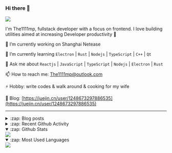 ### Hi there 👋

![](https://komarev.com/ghpvc/?username=1111mp&color=green)

I'm The1111mp, fullstack developer with a focus on frontend. I love building utilities aimed at increasing Developer productivity 🙌

🔭 I’m currently working on Shanghai Netease

🌱 I’m currently learning `Electron` | `Rust` | `Nodejs` | `TypeScript` | `C++` | `Qt`

💬 Ask me about `Reactjs` | `JavaScript` | `TypeScript` | `Nodejs` | `Electron` | `Rust`

📫 How to reach me: <a href="mailto:The1111mp@outlook.com">The1111mp@outlook.com</a>

⚡ Hobby: write codes & walk around & cooking for my wife

📖 Blog: [https://juejin.cn/user/1248673297886535](https://juejin.cn/user/1248673297886535)

***

<details>
  <summary>:zap: Blog posts</summary>

  - [这里有从零开始构建现代化前端UI组件库所需要的一切](https://juejin.cn/post/7324011329883045915)
  - [使用 nvm-desktop 轻松安装和管理多个 node 版本](https://juejin.cn/post/7267791228872179727)
  - [Electron 中集成 SQLite3 数据库的最佳实践](https://juejin.cn/post/7202807471881306172)
  - [从0开发IM，单聊群聊在线离线消息以及消息的已读未读功能](https://juejin.cn/post/7202583557751865401)
  - [Electron（网页）中实现接近微信消息发送体验的消息输入框及界面](https://juejin.cn/post/7252505446396575781)
  - [Qt中基于QWebEngineView和QWebChannel实现与web的交互](https://juejin.cn/post/7238423148555501629)
</details>

<details>
  <summary>:zap: Recent Github Activity</summary>

  <!--START_SECTION:activity-->
1. 🗣 Commented on [#45](https://github.com/1111mp/electron_client/issues/45#issuecomment-2316643451) in [1111mp/electron_client](https://github.com/1111mp/electron_client)
2. 🗣 Commented on [#101](https://github.com/1111mp/nvm-desktop/issues/101#issuecomment-2316639613) in [1111mp/nvm-desktop](https://github.com/1111mp/nvm-desktop)
3. 🗣 Commented on [#101](https://github.com/1111mp/nvm-desktop/issues/101#issuecomment-2316620357) in [1111mp/nvm-desktop](https://github.com/1111mp/nvm-desktop)
4. 🗣 Commented on [#109](https://github.com/1111mp/nvm-desktop/issues/109#issuecomment-2315017416) in [1111mp/nvm-desktop](https://github.com/1111mp/nvm-desktop)
5. 🗣 Commented on [#45](https://github.com/1111mp/electron_client/issues/45#issuecomment-2315006305) in [1111mp/electron_client](https://github.com/1111mp/electron_client)
6. 🗣 Commented on [#109](https://github.com/1111mp/nvm-desktop/issues/109#issuecomment-2306070960) in [1111mp/nvm-desktop](https://github.com/1111mp/nvm-desktop)
7. 🗣 Commented on [#108](https://github.com/1111mp/nvm-desktop/issues/108#issuecomment-2304248031) in [1111mp/nvm-desktop](https://github.com/1111mp/nvm-desktop)
8. 🗣 Commented on [#109](https://github.com/1111mp/nvm-desktop/issues/109#issuecomment-2303998685) in [1111mp/nvm-desktop](https://github.com/1111mp/nvm-desktop)
9. 🗣 Commented on [#109](https://github.com/1111mp/nvm-desktop/issues/109#issuecomment-2303972827) in [1111mp/nvm-desktop](https://github.com/1111mp/nvm-desktop)
10. 🗣 Commented on [#108](https://github.com/1111mp/nvm-desktop/issues/108#issuecomment-2303577948) in [1111mp/nvm-desktop](https://github.com/1111mp/nvm-desktop)
  <!--END_SECTION:activity-->
</details>

<details open>
  <summary>:zap: Github Stats</summary>

  <img align="center" src="https://github-readme-stats-sigma-five.vercel.app/api?username=1111mp&show_icons=true&hide_border=true&theme=gruvbox" />
</details>

<details open>
  <summary>:zap: Most Used Languages</summary>

  <img align="center" src="https://github-readme-stats-sigma-five.vercel.app/api/top-langs/?username=1111mp&layout=compact&show_icons=true&hide_border=true&theme=gruvbox" />
</details>


<!--
**1111mp/1111mp** is a ✨ _special_ ✨ repository because its `README.md` (this file) appears on your GitHub profile.

Here are some ideas to get you started:

- 🔭 I’m currently working on ...
- 🌱 I’m currently learning ...
- 👯 I’m looking to collaborate on ...
- 🤔 I’m looking for help with ...
- 💬 Ask me about ...
- 📫 How to reach me: ...
- 😄 Pronouns: ...
- ⚡ Fun fact: ...
-->
